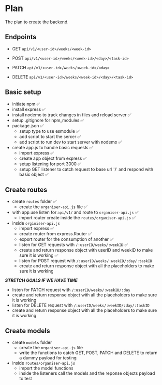 # Plan

The plan to create the backend.

## Endpoints

- GET
  `api/v1/<user-id>/weeks/<week-id>`

- POST
  `api/v1/<user-id>/weeks/<week-id>/<day>/<task-id>`

- PATCH
  `api/v1/<user-id>/weeks/<week-id>/<day>`

- DELETE
  `api/v1/<user-id>/weeks/<week-id>/<day>/<task-id>`

## Basic setup

- initiate npm ✅
- install express ✅
- install nodemo to track changes in files and reload server ✅
- setup .gitignore for npm_modules ✅
- package.json ✅
  - setup type to use esmodule ✅
  - add script to start the sercer ✅
  - add script to run dev to start server with nodemo ✅
- create app.js to handle basic requests ✅
  - import express ✅
  - create app object from express ✅
  - setup listening for port 3000 ✅
  - setup GET listener to catch request to base url '/' and respond with basic object ✅

## Create routes

- create `routes` folder ✅
  - create the `organiser-api.js` file ✅
- with app.use listen for `api/v1/` and route to `organiser-api.js` ✅
  - import router create inside the `routes/organiser-api.js` ✅
- inside `orginiser-api.js`
  - import express ✅
  - create router from express.Router ✅
  - export router for the consumption of another ✅
  - listen for GET requests with `/:userID/weeks/:weekID` ✅
  - create and return response object with userID and weekID to make sure it is working ✅
  - listen for POST request with `/:userID/weeks/:weekID/:day/:taskID`
  - create and return response object with all the placeholders to make sure it is working

**_STRETCH GOALS IF WE HAVE TIME_**

- listen for PATCH request with `/:userID/weeks/:weekID/:day`
- create and return response object with all the placeholders to make sure it is working
- listen for DELETE request with `/:userID/weeks/:weekID/:day/:taskID`
- create and return response object with all the placeholders to make sure it is working

## Create models

- create `models` folder
  - create the `organiser-api.js` file
  - write the functions to catch GET, POST, PATCH and DELETE to return a dummy payload for testing
- inside `routes/organiser-api.js`
  - import the model functions
  - inside the listeners call the models and the reponse objects payload to test
